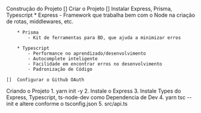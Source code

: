 Construção do Projeto
    []  Criar o Projeto
    []  Instalar Express, Prisma, Typescript
        * Express
            - Framework que trabalha bem com o Node na criação de rotas, middlewares, etc.

        * Prisma
            - Kit de ferramentas para BD, que ajuda a minimizar erros

        * Typescript
            - Performance no aprendizado/desenvolvimento
            - Autocomplete inteligente
            - Facilidade em encontrar erros no desenvolvimento
            - Padronização de Código

    []  Configurar o Github OAuth

Criando o Projeto
    1. yarn init -y
    2. Instale o Express
    3. Instale Types do Express, Typescript, ts-node-dev como Dependencia de Dev
    4. yarn tsc --init e altere conforme o tsconfig.json
    5. src/api.ts
    
